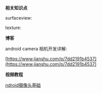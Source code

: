 **相关知识点**

surfaceview:

texture:

**博客**

android camera 相机开发详解:    

[https://www.jianshu.com/p/7dd2191b4537](https://www.jianshu.com/p/7dd2191b4537)

**视频教程**

[ndroid摄像头基础](http://www.imooc.com/learn/543)